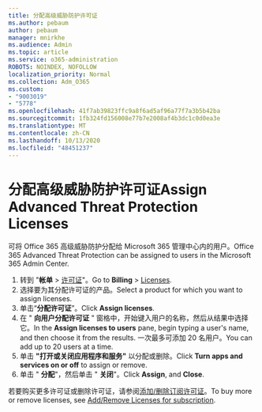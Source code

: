 ```yaml
---
title: 分配高级威胁防护许可证
ms.author: pebaum
author: pebaum
manager: mnirkhe
ms.audience: Admin
ms.topic: article
ms.service: o365-administration
ROBOTS: NOINDEX, NOFOLLOW
localization_priority: Normal
ms.collection: Adm_O365
ms.custom:
- "9003019"
- "5778"
ms.openlocfilehash: 41f7ab39823ffc9a8f6ad5af96a77f7a3b5b42ba
ms.sourcegitcommit: 1fb324fd156008e77b7e2008af4b3dc1c0d0ea3e
ms.translationtype: MT
ms.contentlocale: zh-CN
ms.lasthandoff: 10/13/2020
ms.locfileid: "48451237"
---
```

# <a name="assign-advanced-threat-protection-licenses"></a><span data-ttu-id="4905f-102">分配高级威胁防护许可证</span><span class="sxs-lookup"><span data-stu-id="4905f-102">Assign Advanced Threat Protection Licenses</span></span>

<span data-ttu-id="4905f-103">可将 Office 365 高级威胁防护分配给 Microsoft 365 管理中心内的用户。</span><span class="sxs-lookup"><span data-stu-id="4905f-103">Office 365 Advanced Threat Protection can be assigned to users in the Microsoft 365 Admin Center.</span></span>

1. <span data-ttu-id="4905f-104">转到 "**帐单**  >  [许可证](https://go.microsoft.com/fwlink/p/?linkid=842264)"。</span><span class="sxs-lookup"><span data-stu-id="4905f-104">Go to **Billing** > [Licenses](https://go.microsoft.com/fwlink/p/?linkid=842264).</span></span>
2. <span data-ttu-id="4905f-105">选择要为其分配许可证的产品。</span><span class="sxs-lookup"><span data-stu-id="4905f-105">Select a product for which you want to assign licenses.</span></span>
3. <span data-ttu-id="4905f-106">单击“**分配许可证**”。</span><span class="sxs-lookup"><span data-stu-id="4905f-106">Click **Assign licenses**.</span></span>
4. <span data-ttu-id="4905f-107">在 " **向用户分配许可证**  " 窗格中，开始键入用户的名称，然后从结果中选择它。</span><span class="sxs-lookup"><span data-stu-id="4905f-107">In the **Assign licenses to users**  pane, begin typing a user's name, and then choose it from the results.</span></span> <span data-ttu-id="4905f-108">一次最多可添加 20 名用户。</span><span class="sxs-lookup"><span data-stu-id="4905f-108">You can add up to 20 users at a time.</span></span>
5. <span data-ttu-id="4905f-109">单击 **"打开或关闭应用程序和服务"**  以分配或删除。</span><span class="sxs-lookup"><span data-stu-id="4905f-109">Click **Turn apps and services on or off**  to assign or remove.</span></span>
6. <span data-ttu-id="4905f-110">单击 " **分配**"，然后单击 "  **关闭**"。</span><span class="sxs-lookup"><span data-stu-id="4905f-110">Click **Assign**, and  **Close**.</span></span>

<span data-ttu-id="4905f-111">若要购买更多许可证或删除许可证，请参阅[添加/删除订阅许可证](https://docs.microsoft.com/microsoft-365/commerce/licenses/buy-licenses?view=o365-worldwide#add-or-remove-licenses-for-your-business-subscription)。</span><span class="sxs-lookup"><span data-stu-id="4905f-111">To buy more or remove licenses, see [Add/Remove Licenses for subscription](https://docs.microsoft.com/microsoft-365/commerce/licenses/buy-licenses?view=o365-worldwide#add-or-remove-licenses-for-your-business-subscription).</span></span>
